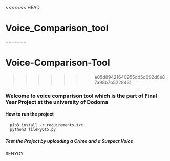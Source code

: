 <<<<<<< HEAD
# Voice_Comparison_tool
=======
# Voice-Comparison-Tool

>>>>>>> a05d89421640955dd5d092d8e87a98b7b5228431
### Welcome to voice comparison tool which is the part of Final Year Project at the university of Dodoma 
#### How to run the project
```
  pip3 install -r requirements.txt
  python3 filePyQt5.py
```
##### Test the Project by uploading a Crime and a Suspect Voice 
#ENYOY
